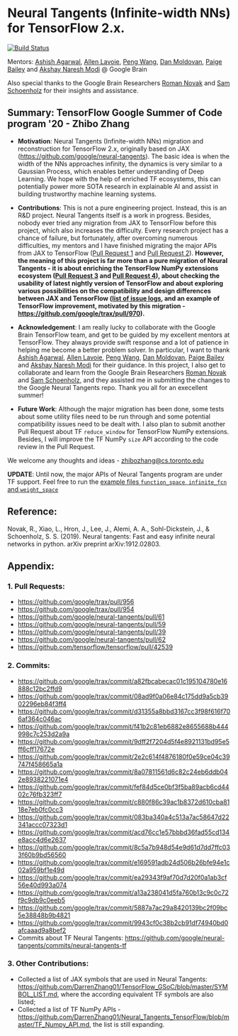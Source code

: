 # Neural Tangents (Infinite-width NNs) for TensorFlow 2.x.

[![Build Status](https://travis-ci.com/DarrenZhang01/TensorFlow_GSoC.svg?branch=master)](https://travis-ci.com/DarrenZhang01/TensorFlow_GSoC)

Mentors: [Ashish Agarwal](https://www.linkedin.com/in/ashish-agarwal-3932b764/), [Allen Lavoie](https://github.com/allenlavoie), [Peng Wang](https://github.com/wangpengmit), [Dan Moldovan](https://research.google/people/DanMoldovan/), [Paige Bailey](https://github.com/dynamicwebpaige) and [Akshay Naresh Modi](https://github.com/akshaym) @ Google Brain

Also special thanks to the Google Brain Researchers [Roman Novak](https://github.com/romanngg) and [Sam Schoenholz](https://github.com/sschoenholz) for their insights and assistance.

## Summary: TensorFlow Google Summer of Code program '20 - Zhibo Zhang

* <b>Motivation</b>: Neural Tangents (Infinite-width NNs) migration and reconstruction for TensorFlow 2.x, originally based on JAX (https://github.com/google/neural-tangents). The basic idea is when the width of the NNs approaches infinity, the dynamics is very similar to a Gaussian Process, which enables better understanding of Deep Learning. We hope with the help of enriched TF ecosystems, this can potentially power more SOTA research in explainable AI and assist in building trustworthy machine learning systems.

* <b>Contributions</b>: This is not a pure engineering project. Instead, this is an R\&D project. Neural Tangents itself is a work in progress. Besides, nobody ever tried any migration from JAX to TensorFlow before this project, which also increases the difficulty. Every research project has a chance of failure, but fortunately, after overcoming numerous difficulties, my mentors and I have finished migrating the major APIs from JAX to TensorFlow ([Pull Request 1](https://github.com/google/neural-tangents/pull/61) and [Pull Request 2](https://github.com/google/neural-tangents/pull/59)). <b>However, the meaning of this project is far more than a pure migration of Neural Tangents - it is about enriching the TensorFlow NumPy extensions ecosystem ([Pull Request 3](https://github.com/google/trax/pull/956) and [Pull Request 4](https://github.com/google/trax/pull/954)), about checking the usability of latest nightly version of TensorFlow and about exploring various possibilities on the compatibility and design differences between JAX and TensorFlow ([list of issue logs](https://github.com/DarrenZhang01/TensorFlow_GSoC/issues?q=is%3Aissue+is%3Aclosed), and an example of TensorFlow improvement, motivated by this migration - https://github.com/google/trax/pull/970).</b>

* <b>Acknowledgement</b>: I am really lucky to collaborate with the Google Brain TensorFlow team, and get to be guided by my excellent mentors at TensorFlow. They always provide swift response and a lot of patience in helping me become a better problem solver. In particular, I want to thank [Ashish Agarwal](https://www.linkedin.com/in/ashish-agarwal-3932b764/), [Allen Lavoie](https://github.com/allenlavoie), [Peng Wang](https://github.com/wangpengmit), [Dan Moldovan](https://research.google/people/DanMoldovan/), [Paige Bailey](https://github.com/dynamicwebpaige) and [Akshay Naresh Modi](https://github.com/akshaym) for their guidance. In this project, I also get to collaborate and learn from the Google Brain Researchers [Roman Novak](https://github.com/romanngg) and [Sam Schoenholz](https://github.com/sschoenholz), and they assisted me in submitting the changes to the Google Neural Tangents repo. Thank you all for an execellent summer!

* <b>Future Work</b>: Although the major migration has been done, some tests about some utility files need to be run through and some potential compatibility issues need to be dealt with. I also plan to submit another Pull Request about TF `reduce_window` for TensorFlow NumPy extensions. Besides, I will improve the TF NumPy `size` API according to the code review in the Pull Request.

We welcome any thoughts and ideas - zhibozhang@cs.toronto.edu

<strong>UPDATE</strong>: Until now, the major APIs of Neural Tangents program are under TF support. Feel free to
run the [example files `function_space`, `infinite_fcn` and `weight_space`](https://github.com/DarrenZhang01/TensorFlow_GSoC/tree/master/neural-tangents/examples)


## Reference:

Novak, R., Xiao, L., Hron, J., Lee, J., Alemi, A. A., Sohl-Dickstein, J., & Schoenholz, S. S. (2019). Neural tangents: Fast and easy infinite neural networks in python. arXiv preprint arXiv:1912.02803.

## Appendix: 

### 1. Pull Requests:

- https://github.com/google/trax/pull/956
- https://github.com/google/trax/pull/954
- https://github.com/google/neural-tangents/pull/61
- https://github.com/google/neural-tangents/pull/59
- https://github.com/google/neural-tangents/pull/39
- https://github.com/google/neural-tangents/pull/62
- https://github.com/tensorflow/tensorflow/pull/42539

### 2. Commits:
- https://github.com/google/trax/commit/a82fbcabecac01c195104780e16888c12bc2ffd9
- https://github.com/google/trax/commit/08ad9f0a06e84c175dd9a5cb3902296eb84f3ff4
- https://github.com/google/trax/commit/d31355a8bbd3167cc3f98f616f706af364c046ac
- https://github.com/google/trax/commit/f41b2c81eb6882e8655688b444998c7c253d2a9a
- https://github.com/google/trax/commit/9dff2f7204d5f4e8921131bd95e5ff6cff17672e
- https://github.com/google/trax/commit/2e2c614f4876180f0e59ce04c39747f458665a1a
- https://github.com/google/trax/commit/8a07811561d6c82c24eb6ddb042e8938221071e4
- https://github.com/google/trax/commit/fef84d5ce0bf3f5ba89acb6cd4402c76fb323ff7
- https://github.com/google/trax/commit/c880f86c39ac1b8372d610cba8118e7eb0fc0cc3
- https://github.com/google/trax/commit/083ba340a4c513a7ac58647d22341accc07323d1
- https://github.com/google/trax/commit/acd76cc1e57bbbd36fad55cd134e8acc4d6e2637
- https://github.com/google/trax/commit/8c5a7b948d54e9d61d7dd7ffc033f60b9bd56560
- https://github.com/google/trax/commit/e169591adb24d506b26bfe94e1c02a959bf1e49d
- https://github.com/google/trax/commit/ea29343f9af70d7d20f0a1ab3cf56e40d993a074
- https://github.com/google/trax/commit/a13a238041d5fa760b13c9c0c72f9c9db9c0eeb5
- https://github.com/google/trax/commit/5887a7ac29a8420139bc2f09bc5e38848b9b4821
- https://github.com/google/trax/commit/9943cf0c38b2cb91df74940bd0afcaaad9a8bef2
- Commits about TF Neural Tangents: https://github.com/google/neural-tangents/commits/neural-tangents-tf


### 3. Other Contributions:
- Collected a list of JAX symbols that are used in Neural Tangents: https://github.com/DarrenZhang01/TensorFlow_GSoC/blob/master/SYMBOL_LIST.md, where the according equivalent TF symbols are also listed;
- Collected a list of TF NumPy APIs - https://github.com/DarrenZhang01/Neural_Tangents_TensorFlow/blob/master/TF_Numpy_API.md, the list is still expanding.



